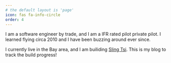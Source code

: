 ```yaml
---
# the default layout is 'page'
icon: fas fa-info-circle
order: 4
---
```


I am a software engineer by trade, and I am a IFR rated pilot private pilot. I learned flying circa 2010 and I have been buzzing around ever since. 

I currently live in the Bay area, and I am builiding [Sling Tsi](https://www.airplanefactory.com/aircraft/sling-tsi/). This is my blog to track the build progress!

